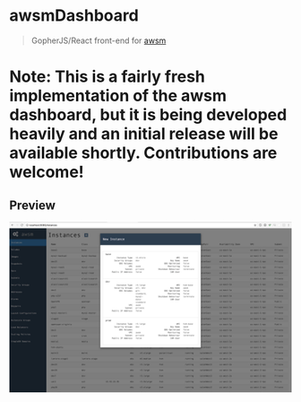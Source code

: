 # awsmDashboard
> GopherJS/React front-end for [awsm](https://github.com/murdinc/awsm)

# Note: This is a fairly fresh implementation of the awsm dashboard, but it is being developed heavily and an initial release will be available shortly. Contributions are welcome!

## Preview
![setup](screenshots/awsmDashboard.png)